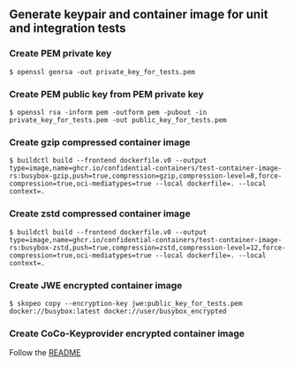 ## Generate keypair and container image for unit and integration tests

### Create PEM private key
```shell
$ openssl genrsa -out private_key_for_tests.pem
```

### Create PEM public key from PEM private key
```shell
$ openssl rsa -inform pem -outform pem -pubout -in private_key_for_tests.pem -out public_key_for_tests.pem
```

### Create gzip compressed container image
```shell
$ buildctl build --frontend dockerfile.v0 --output type=image,name=ghcr.io/confidential-containers/test-container-image-rs:busybox-gzip,push=true,compression=gzip,compression-level=8,force-compression=true,oci-mediatypes=true --local dockerfile=. --local context=.
```

### Create zstd compressed container image
```shell
$ buildctl build --frontend dockerfile.v0 --output type=image,name=ghcr.io/confidential-containers/test-container-image-rs:busybox-zstd,push=true,compression=zstd,compression-level=12,force-compression=true,oci-mediatypes=true --local dockerfile=. --local context=.
```

### Create JWE encrypted container image
```shell
$ skopeo copy --encryption-key jwe:public_key_for_tests.pem docker://busybox:latest docker://user/busybox_encrypted
```

### Create CoCo-Keyprovider encrypted container image
Follow the [README](https://github.com/confidential-containers/guest-components/blob/main/attestation-agent/coco_keyprovider/README.md)
